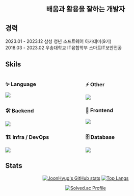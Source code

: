 <center>

## 배움과 활용을 잘하는 개발자

</center>

## 경력

2023.01 - 2023.12 삼성 청년 소프트웨어 아카데미(9기)
</br>
2018.03 - 2023.02 우송대학교 IT융합학부 스마트IT보안전공

## Skils

<div>
<div style="display: flex; justify-content: center; align-items: flex-start; flex-wrap: wrap;">
<div style="flex: 0 0 50%;">
    <h3>✨ Language</h3>
    <img src="https://skillicons.dev/icons?i=java,py,js" />
</div>

<div style="flex: 0 0 50%;">
    <h3>⚡ Other</h3>
    <img src="https://skillicons.dev/icons?i=arduino,linux,git" />
</div>
</div>
<div style="display: flex; justify-content: center; align-items: flex-start; flex-wrap: wrap;">
<div style="flex: 0 0 50%;">
    <h3>🛠️ Backend</h3>
    <img src="https://skillicons.dev/icons?i=spring,fastapi,nodejs" />
</div>

<div style="flex: 0 0 50%;">
    <h3>🎨 Frontend</h3>
    <img src="https://skillicons.dev/icons?i=react,vue,tailwind,html,css" />
</div>
</div>
<div style="display: flex; justify-content: center; align-items: flex-start; flex-wrap: wrap;">
<div style="flex: 0 0 50%;">
    <h3>🏗️ Infra / DevOps</h3>
    <img src="https://skillicons.dev/icons?i=docker,jenkins,nginx,rabbitmq" />
</div>

<div style="flex: 0 0 50%;">
    <h3>🗄️ Database</h3>
    <img src="https://skillicons.dev/icons?i=mysql,postgres,redis" />
</div>
</div>

## Stats

<center>

[![JoonHyug's GitHub stats](https://github-readme-stats.vercel.app/api?username=JoonHyug&show_icons=true&theme=onedark&count_private=true&hide=contribs)](https://github.com/anuraghazra/github-readme-stats)
[![Top Langs](https://github-readme-stats.vercel.app/api/top-langs/?username=JoonHyug&layout=compact&theme=onedark)](https://github.com/anuraghazra/github-readme-stats)

[![Solved.ac Profile](http://mazassumnida.wtf/api/generate_badge?boj=hyug0819)](https://solved.ac/hyug0819)

</center>

<!--
**JoonHyug/JoonHyug** is a ✨ _special_ ✨ repository because its `README.md` (this file) appears on your GitHub profile.

Here are some ideas to get you started:

- 🔭 I’m currently working on ...
- 🌱 I’m currently learning ...
- 👯 I’m looking to collaborate on ...
- 🤔 I’m looking for help with ...
- 💬 Ask me about ...
- 📫 How to reach me: ...
- 😄 Pronouns: ...
- ⚡ Fun fact: ...
-->
